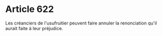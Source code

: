 # Article 622

Les créanciers de l'usufruitier peuvent faire annuler la renonciation qu'il aurait faite à leur préjudice.